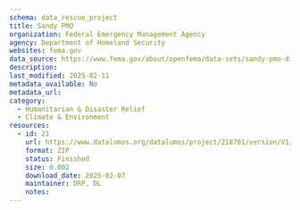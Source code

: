 ```yaml
---
schema: data_rescue_project 
title: Sandy PMO
organization: Federal Emergency Management Agency
agency: Department of Homeland Security
websites: fema.gov
data_source: https://www.fema.gov/about/openfema/data-sets/sandy-pmo-disaster-relief-appropriations-act-2013-sandy-supplemental-bill
description: 
last_modified: 2025-02-11
metadata_available: No
metadata_url: 
category:
  - Humanitarian & Disaster Relief 
  - Climate & Environment 
resources:
  - id: 21
    url: https://www.datalumos.org/datalumos/project/218701/version/V1/view
    format: ZIP
    status: Finished
    size: 0.002
    download_date: 2025-02-07
    maintainer: DRP, DL
    notes: 
---
```

